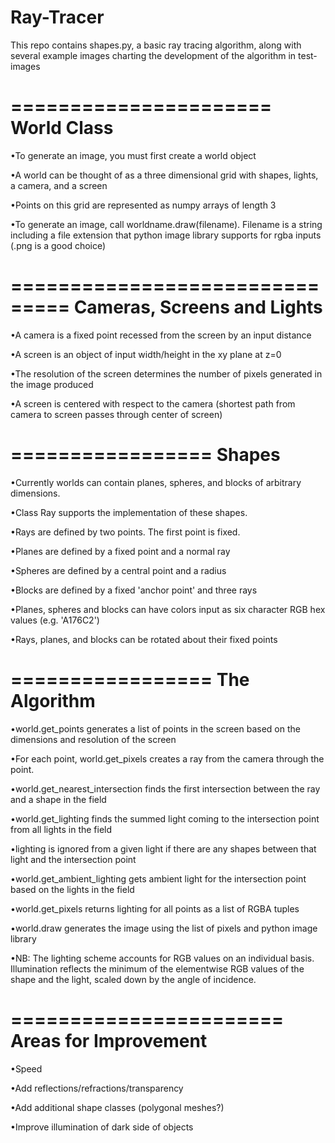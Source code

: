 Ray-Tracer
==========

This repo contains shapes.py, a basic ray tracing algorithm, along with several example images charting the development of the algorithm in test-images

======================
World Class
======================

•To generate an image, you must first create a world object

•A world can be thought of as a three dimensional grid with shapes, lights, a camera, and a screen

•Points on this grid are represented as numpy arrays of length 3

•To generate an image, call worldname.draw(filename). Filename is a string including a file extension that python image library supports for rgba inputs (.png is a good choice)

===============================
Cameras, Screens and Lights
===============================

•A camera is a fixed point recessed from the screen by an input distance

•A screen is an object of input width/height in the xy plane at z=0

•The resolution of the screen determines the number of pixels generated in the image produced

•A screen is centered with respect to the camera (shortest path from camera to screen passes through center of screen)

=================
Shapes
=================

•Currently worlds can contain planes, spheres, and blocks of arbitrary dimensions. 

•Class Ray supports the implementation of these shapes. 

•Rays are defined by two points. The first point is fixed.

•Planes are defined by a fixed point and a normal ray

•Spheres are defined by a central point and a radius

•Blocks are defined by a fixed 'anchor point' and three rays 

•Planes, spheres and blocks can have colors input as six character RGB hex values (e.g. 'A176C2')

•Rays, planes, and blocks can be rotated about their fixed points

=================
The Algorithm
=================

•world.get_points generates a list of points in the screen based on the dimensions and resolution of the screen

•For each point, world.get_pixels creates a ray from the camera through the point.

•world.get_nearest_intersection finds the first intersection between the ray and a shape in the field

•world.get_lighting finds the summed light coming to the intersection point from all lights in the field 

•lighting is ignored from a given light if there are any shapes between that light and the intersection point

•world.get_ambient_lighting gets ambient light for the intersection point based on the lights in the field 

•world.get_pixels returns lighting for all points as a list of RGBA tuples

•world.draw generates the image using the list of pixels and python image library

•NB: The lighting scheme accounts for RGB values on an individual basis. Illumination reflects the minimum of the elementwise RGB values of the shape and the light, scaled down by the angle of incidence. 

=======================
Areas for Improvement
=======================

•Speed

•Add reflections/refractions/transparency

•Add additional shape classes (polygonal meshes?)

•Improve illumination of dark side of objects